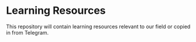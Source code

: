 # Learning Resources

This repository will contain learning resources relevant to our field or copied in from Telegram. 
